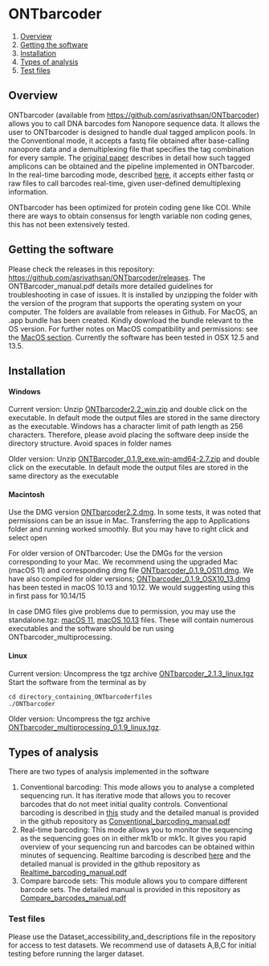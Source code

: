 # ONTbarcoder

1. [Overview](#overview)
2. [Getting the software](#getting-the-software)
3. [Installation](#installation)
4. [Types of analysis](#types-of-analysis)
5. [Test files](#test-files)


## Overview

ONTbarcoder (available from https://github.com/asrivathsan/ONTbarcoder) allows you to call DNA barcodes fom Nanopore sequence data. It allows the user to ONTbarcoder is designed to handle dual tagged amplicon pools. In the Conventional mode, it accepts a fastq file obtained after base-calling nanopore data and a demultiplexing file that specifies the tag combination for every sample. The [original paper](https://bmcbiol.biomedcentral.com/articles/10.1186/s12915-021-01141-x) describes in detail how such tagged amplicons can be obtained and the pipeline implemented in ONTbarcoder. In the real-time barcoding mode, described [here](https://doi.org/10.1101/2023.06.26.546538), it accepts either fastq or raw files to call barcodes real-time, given user-defined demultiplexing information. 

ONTbarcoder has been optimized for protein coding gene like COI. While there are ways to obtain consensus for length variable non coding genes, this has not been extensively tested. 

## Getting the software
Please check the releases in this repository: https://github.com/asrivathsan/ONTbarcoder/releases. The ONTBarcoder_manual.pdf details more detailed guidelines for troubleshooting in case of issues. It is installed by unzipping the folder with the version of the program that supports the operating system on your computer. The folders are available from releases in Github. For MacOS, an .app bundle has been created. Kindly download the bundle relevant to the OS version. For further notes on MacOS compatibility and permissions: see the [MacOS section](#macintosh). Currently the software has been tested in OSX 12.5 and 13.5.

## Installation
#### Windows

Current version: Unzip [ONTbarcoder2.2_win.zip](https://github.com/asrivathsan/ONTbarcoder/releases/download/2.1.3/ONTbarcoder2.2_win.zip) and double click on the executable. In default mode the output files are stored in the same directory as the executable. Windows has a character limit of path length as 256 characters. Therefore, please avoid placing the software deep inside the directory structure. Avoid spaces in folder names

Older version: Unzip [ONTBarcoder_0.1.9_exe.win-amd64-2.7.zip](https://github.com/asrivathsan/ONTbarcoder/releases/download/0.1.9/ONTBarcoder_0.1.9_exe.win-amd64-2.7.zip) and double click on the executable. In default mode the output files are stored in the same directory as the executable

#### Macintosh

Use the DMG version [ONTbarcoder2.2.dmg](https://github.com/asrivathsan/ONTbarcoder/releases/download/2.1.3/ONTbarcoder2.2.dmg). In some tests, it was noted that permissions can be an issue in Mac. Transferring the app to Applications folder and running worked smoothly. But you may have to right click and select open

For older version of ONTbarcoder: Use the DMGs for the version corresponding to your Mac. We recommend using the upgraded Mac (macOS 11) and corresponding dmg file [ONTbarcoder_0.1.9_OS11.dmg](https://github.com/asrivathsan/ONTbarcoder/releases/download/0.1.9/ONTbarcoder_0.1.9_OS11.dmg). We have also compiled for older versions; [ONTbarcoder_0.1.9_OSX10_13.dmg](https://github.com/asrivathsan/ONTbarcoder/releases/download/0.1.9/ONTbarcoder_0.1.9_OSX10_13.dmg) has been tested in macOS 10.13 and 10.12. We would suggesting using this in first pass for 10.14/15

In case DMG files give problems due to permission, you may use the standalone.tgz: [macOS 11](https://github.com/asrivathsan/ONTbarcoder/releases/download/0.1.9/ONTbarcoder_0.9.1_OSX11_standalone.tgz), [macOS 10.13](https://github.com/asrivathsan/ONTbarcoder/releases/download/0.1.9/ONTbarcoder_0.1.9_OS10.13_standalone.tgz) files. These will contain numerous executables and the software should be run using ONTbarcoder_multiprocessing.

#### Linux
Current version: Uncompress the tgz archive [ONTbarcoder_2.1.3_linux.tgz](https://github.com/asrivathsan/ONTbarcoder/releases/download/2.1.3/ONTbarcoder_2.1.3_linux.tgz)
Start the software from the terminal as by 
```
cd directory_containing_ONTbarcoderfiles
./ONTbarcoder
```

Older version: Uncompress the tgz archive [ONTbarcoder_multiprocessing_0.1.9_linux.tgz](https://github.com/asrivathsan/ONTbarcoder/releases/download/0.1.9/ONTbarcoder_multiprocessing_0.1.9_linux.tgz).  
## Types of analysis
There are two types of analysis implemented in the software
1. Conventional barcoding: This mode allows you to analyse a completed sequencing run. It has iterative mode that allows you to recover barcodes that do not meet initial quality controls. Conventional barcoding is described in [this](https://doi.org/10.1186/s12915-021-01141-x) study  and the detailed manual is provided in the github repository as [Conventional_barcoding_manual.pdf](https://github.com/asrivathsan/ONTbarcoder/blob/main/Conventional_barcoding_manual.pdf)
2. Real-time barcoding: This mode allows you to monitor the sequencing as the sequencing goes on in either mk1b or mk1c. It gives you rapid overview of your sequencing run and barcodes can be obtained within minutes of sequencing. Realtime barcoding is described [here](https://doi.org/10.1101/2023.06.26.546538) and the detailed manual is provided in the github repository as [Realtime_barcoding_manual.pdf](https://github.com/asrivathsan/ONTbarcoder/blob/main/Realtime_barcoding_manual.pdf)
3. Compare barcode sets: This module allows you to compare different barcode sets. The detailed manual is provided in this repository as [Compare_barcodes_manual.pdf](https://github.com/asrivathsan/ONTbarcoder/blob/main/Compare_barcodes_manual.pdf)

### Test files

Please use the Dataset_accessibility_and_descriptions file in the repository for access to test datasets. We recommend use of datasets A,B,C for initial testing before running the larger dataset.
